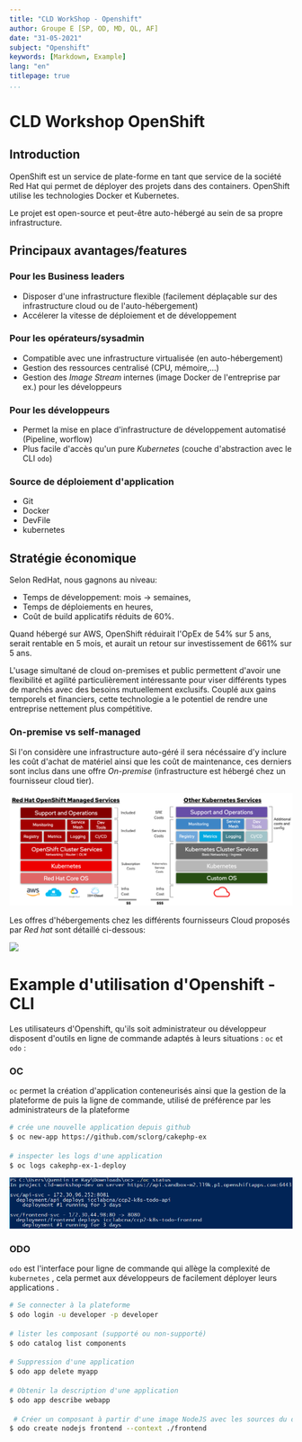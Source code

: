 ```yaml
---
title: "CLD WorkShop - Openshift"
author: Groupe E [SP, OD, MD, QL, AF] 
date: "31-05-2021"
subject: "Openshift"
keywords: [Markdown, Example]
lang: "en"
titlepage: true
...
```


# CLD Workshop OpenShift

## Introduction
OpenShift est un service de plate-forme en tant que service de la société Red Hat qui permet de déployer des projets dans des containers. OpenShift utilise les technologies Docker et Kubernetes.

Le projet est open-source et peut-être auto-hébergé au sein de sa propre infrastructure.

## Principaux avantages/features

### Pour les Business leaders

- Disposer d'une infrastructure flexible (facilement déplaçable sur des infrastructure cloud ou de l'auto-hébergement)
- Accélerer la vitesse de déploiement et de développement

### Pour les opérateurs/sysadmin

- Compatible avec une infrastructure virtualisée (en auto-hébergement)
- Gestion des ressources centralisé (CPU, mémoire,...) 
- Gestion des *Image Stream* internes (image Docker de l'entreprise par ex.) pour les développeurs

### Pour les développeurs

- Permet la mise en place d'infrastructure de développement automatisé (Pipeline, worflow)
- Plus facile d'accès qu'un pure *Kubernetes* (couche d'abstraction avec le CLI ``odo``)

### Source de déploiement d'application

- Git
- Docker
- DevFile
- kubernetes

## Stratégie économique

Selon RedHat, nous gagnons au niveau:

- Temps de développement: mois -> semaines,
- Temps de déploiements en heures,
- Coût de build applicatifs réduits de 60%.

Quand hébergé sur AWS, OpenShift réduirait l'OpEx de 54% sur 5 ans, serait rentable en 5 mois, et aurait un retour sur investissement de 661% sur 5 ans.

L'usage simultané de cloud on-premises et public permettent d'avoir une flexibilité et agilité particulièrement intéressante pour viser différents types de marchés avec des besoins mutuellement exclusifs. Couplé aux gains temporels et financiers, cette technologie a le potentiel de rendre une entreprise nettement plus compétitive.

### On-premise vs self-managed

Si l'on considère une infrastructure auto-géré il sera nécéssaire d'y inclure les coût d'achat de matériel ainsi que les coût de maintenance, ces derniers sont inclus dans une offre *On-premise* (infrastructure est hébergé chez un fournisseur cloud tier).



![](./TCO-Oct-Final.png)



Les offres d'hébergements chez les différents fournisseurs Cloud proposés par _Red hat_ sont détaillé ci-dessous:

![](./pricing_cut.png)

# Example d'utilisation d'Openshift - CLI

Les utilisateurs d'Openshift, qu'ils soit administrateur ou développeur disposent d'outils en ligne de commande adaptés à leurs situations : ``oc`` et ``odo`` :

### OC

``oc`` permet la création d'application conteneurisés ainsi que la gestion de la plateforme de puis la ligne de commande, utilisé de préférence par les administrateurs de la plateforme

```bash
# crée une nouvelle application depuis github
$ oc new-app https://github.com/sclorg/cakephp-ex

# inspecter les logs d'une application
$ oc logs cakephp-ex-1-deploy
```

![](./oc.PNG)

### ODO

``odo`` est l'interface pour ligne de commande qui allège la complexité de ``kubernetes`` , cela permet aux développeurs de facilement déployer leurs applications .

```bash
# Se connecter à la plateforme
$ odo login -u developer -p developer

# lister les composant (supporté ou non-supporté)
$ odo catalog list components

# Suppression d'une application
$ odo app delete myapp

# Obtenir la description d'une application
$ odo app describe webapp

 # Créer un composant à partir d'une image NodeJS avec les sources du dossier "frontend"
$ odo create nodejs frontend --context ./frontend

```



